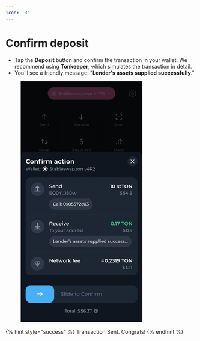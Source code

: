 ```yaml
---
icon: '3'
---
```


# Confirm deposit

* Tap the **Deposit** button and confirm the transaction in your wallet. We recommend using **Tonkeeper**, which simulates the transaction in detail.&#x20;
* You’ll see a friendly message: "**Lender's assets supplied successfully**."

<figure><img src="../../.gitbook/assets/image (16).png" alt="" width="324"><figcaption></figcaption></figure>

{% hint style="success" %}
Transaction Sent. Congrats!&#x20;
{% endhint %}

